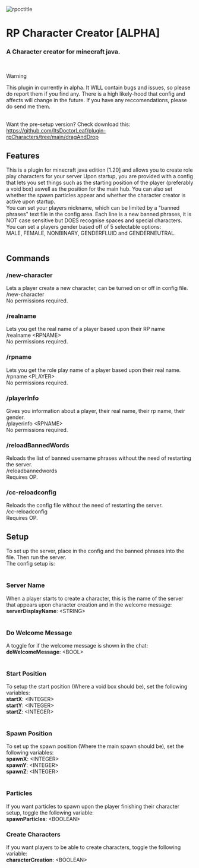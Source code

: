 ![rpcctitle](https://github.com/ItsDoctorLeaf/plugin-rpCharacters/assets/106929792/44bf8b6f-c686-46e5-8ab0-64b24d196935)

# RP Character Creator [ALPHA]
### A Character creator for minecraft java.
<br>

> [!WARNING]
> This plugin in currently in alpha. It WILL contain bugs and issues, so please do report them if you find any.
> There is a high likely-hood that config and affects will change in the future. If you have any reccomendations, please do send me them.<br><br>

Want the pre-setup version? Check download this:<br>
https://github.com/ItsDoctorLeaf/plugin-rpCharacters/tree/main/dragAndDrop

## Features
This is a plugin for minecraft java edition [1.20] and allows you to create role play characters for your server
Upon startup, you are provided with a config that lets you set things such as the starting position of the player (preferably a void box) aswell as the position for the main hub. You can also set whether the spawn particles appear and whether the character creator is active upon startup.<br>
You can set your players nickname, which can be limited by a "banned phrases" text file in the config area. Each line is a new banned phrases, it is NOT case sensitive but DOES recognise spaces and special characters.<br>
You can set a players gender based off of 5 selectable options:<br> MALE, FEMALE, NONBINARY, GENDERFLUID and GENDERNEUTRAL.
<br><br>
## Commands
### /new-character

Lets a player create a new character, can be turned on or off in config file.<br>
/new-character<br>
No permissions required.<br>

### /realname
Lets you get the real name of a player based upon their RP name<br>
/realname \<RPNAME\><br>
No permissions required.<br>

### /rpname
Lets you get the role play name of a player based upon their real name.<br>
/rpname \<PLAYER\><br>
No permissions required.<br>

### /playerInfo
Gives you information about a player, their real name, their rp name, their gender.<br>
/playerinfo \<RPNAME\><br>
No permissions required.<br>

### /reloadBannedWords
Reloads the list of banned username phrases without the need of restarting the server.<br>
/reloadbannedwords<br>
Requires OP.<br>

### /cc-reloadconfig
Reloads the config file without the need of restarting the server.<br>
/cc-reloadconfig<br>
Requires OP.<br>

## Setup
To set up the server, place in the config and the banned phrases into the file. Then run the server.<br>
The config setup is:<br><br>

### Server Name
When a player starts to create a character, this is the name of the server that appears upon character creation and in the welcome message:<br>
<b>serverDisplayName</b>: \<STRING\><br>
<br>
### Do Welcome Message
A toggle for if the welcome message is shown in the chat:<br>
<b>doWelcomeMessage</b>: \<BOOL\><br>
<br>
### Start Position
To setup the start position (Where a void box should be), set the following variables:<br>
<b>startX</b>: \<INTEGER\><br>
<b>startY</b>: \<INTEGER\><br>
<b>startZ</b>: \<INTEGER\><br>
<br>
### Spawn Position
To set up the spawn position (Where the main spawn should be), set the following variables:<br>
<b>spawnX</b>: \<INTEGER\><br>
<b>spawnY</b>: \<INTEGER\><br>
<b>spawnZ</b>: \<INTEGER\><br>
<br>
### Particles
If you want particles to spawn upon the player finishing their character setup, toggle the following variable:<br>
<b>spawnParticles</b>: \<BOOLEAN\>
<br>
### Create Characters
If you want players to be able to create characters, toggle the following variable:<br>
<b>characterCreation</b>: \<BOOLEAN\>
